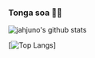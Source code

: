 ### Tonga soa 👋😄

![jahjuno's github stats](https://github-readme-stats.vercel.app/api?username=jahjuno&theme=react&show_icons=true&line_height=20&locale=fr&include_all_commits=true&count_private=true)

[![Top Langs](https://github-readme-stats.vercel.app/api/top-langs/?username=jahjuno&theme=react&layout=compact&langs_count=10&hide=css,scss)]

